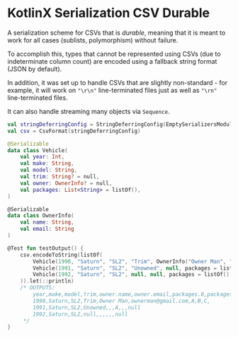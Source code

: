 # KotlinX Serialization CSV Durable

A serialization scheme for CSVs that is *durable*, meaning that it is meant to work for all cases (sublists, polymorphism) without failure.

To accomplish this, types that cannot be represented using CSVs (due to indeterminate column count) are encoded using a fallback string format (JSON by default).

In addition, it was set up to handle CSVs that are slightly non-standard - for example, it will work on `"\r\n"` line-terminated files just as well as `"\rn"` line-terminated files.

It can also handle streaming many objects via `Sequence`.


```kotlin
val stringDeferringConfig = StringDeferringConfig(EmptySerializersModule())
val csv = CsvFormat(stringDeferringConfig)

@Serializable
data class Vehicle(
    val year: Int,
    val make: String,
    val model: String,
    val trim: String? = null,
    val owner: OwnerInfo? = null,
    val packages: List<String> = listOf(),
)

@Serializable
data class OwnerInfo(
    val name: String,
    val email: String
)

@Test fun testOutput() {
    csv.encodeToString(listOf(
        Vehicle(1990, "Saturn", "SL2", "Trim", OwnerInfo("Owner Man", "ownerman@gmail.com"), packages = listOf("A", "B", "C")),
        Vehicle(1991, "Saturn", "SL2", "Unowned", null, packages = listOf("A")),
        Vehicle(1992, "Saturn", "SL2", null, null, packages = listOf()),
    )).let(::println)
    /* OUTPUTS:
        year,make,model,trim,owner.name,owner.email,packages.0,packages.1,packages.2,owner
        1990,Saturn,SL2,Trim,Owner Man,ownerman@gmail.com,A,B,C,
        1991,Saturn,SL2,Unowned,,,A,,,null
        1992,Saturn,SL2,null,,,,,,null
     */
}
```